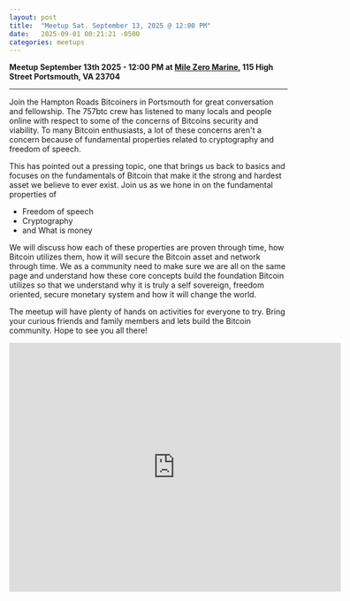 ```yaml
---
layout: post
title:  "Meetup Sat. September 13, 2025 @ 12:00 PM"
date:   2025-09-01 00:21:21 -0500
categories: meetups
---
```


**Meetup September 13th 2025 - 12:00 PM at [Mile Zero Marine](https://milezeromarine.com/), 115 High Street Portsmouth, VA 23704**

---
Join the Hampton Roads Bitcoiners in Portsmouth for great conversation and fellowship. The 757btc crew has listened to many locals and people online with respect to some of the concerns of Bitcoins security and viability. To many Bitcoin enthusiasts, a lot of these concerns aren't a concern because of fundamental properties related to cryptography and freedom of speech.

This has pointed out a pressing topic, one that brings us back to basics and focuses on the fundamentals of Bitcoin that make it the strong and hardest asset we believe to ever exist. Join us as we hone in on the fundamental properties of
 - Freedom of speech
 - Cryptography
 - and What is money

We will discuss how each of these properties are proven through time, how Bitcoin utilizes them, how it will secure the Bitcoin asset and network through time. We as a community need to make sure we are all on the same page and understand how these core concepts build the foundation Bitcoin utilizes so that we understand why it is truly a self sovereign, freedom oriented, secure monetary system and how it will change the world.

The meetup will have plenty of hands on activities for everyone to try. Bring your curious friends and family members and lets build the Bitcoin community. Hope to see you all there!

<iframe src="https://www.google.com/maps/embed?pb=!1m18!1m12!1m3!1d596.1170077708135!2d-76.29721364168317!3d36.83513346377685!2m3!1f0!2f0!3f0!3m2!1i1024!2i768!4f13.1!3m3!1m2!1s0x89baa320f4ea4287%3A0x60b66698efea7ac0!2sMile%20Zero%20Marine!5e0!3m2!1sen!2sus!4v1711046558382!5m2!1sen!2sus" width="600" height="450" style="border:0;" allowfullscreen="" loading="lazy" referrerpolicy="no-referrer-when-downgrade"></iframe>



